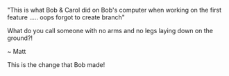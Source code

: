  "This is what Bob & Carol did on Bob's computer when working on the first feature ..... oops forgot to create branch"

What do you call someone with no arms and no legs laying down on the ground?!

~ Matt

This is the change that Bob made!


